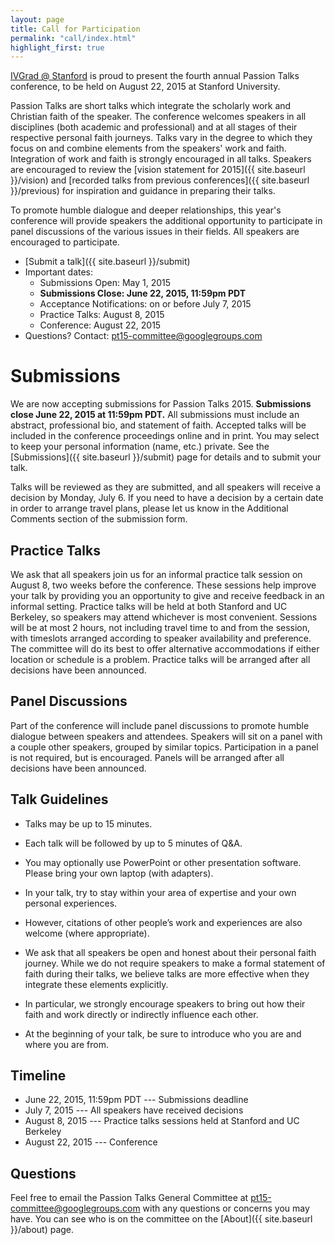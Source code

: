 ```yaml
---
layout: page
title: Call for Participation
permalink: "call/index.html"
highlight_first: true
---
```


[IVGrad @ Stanford](http://ivgrad.stanford.edu/) is proud
to present the fourth annual Passion Talks conference, to be held on
August 22, 2015 at Stanford University.

Passion Talks are short talks which integrate the scholarly work and
Christian faith of the speaker. The conference welcomes speakers in
all disciplines (both academic and professional) and at all stages of
their respective personal faith journeys. Talks vary in the degree to
which they focus on and combine elements from the speakers' work and
faith. Integration of work and faith is strongly encouraged in all
talks. Speakers are encouraged to review the
[vision statement for 2015]({{ site.baseurl }}/vision) and
[recorded talks from previous conferences]({{ site.baseurl }}/previous)
for inspiration and guidance in preparing their talks.

To promote humble dialogue and deeper relationships, this year's
conference will provide speakers the additional opportunity to
participate in panel discussions of the various issues in their
fields. All speakers are encouraged to participate.

  * [Submit a talk]({{ site.baseurl }}/submit)
  * Important dates:
      * Submissions Open: May 1, 2015
      * **Submissions Close: June 22, 2015, 11:59pm PDT**
      * Acceptance Notifications: on or before July 7, 2015
      * Practice Talks: August 8, 2015
      * Conference: August 22, 2015
  * Questions? Contact: <pt15-committee@googlegroups.com>

# Submissions

We are now accepting submissions for Passion Talks 2015. **Submissions
close June 22, 2015 at 11:59pm PDT.** All submissions must include an
abstract, professional bio, and statement of faith. Accepted talks
will be included in the conference proceedings online and in
print. You may select to keep your personal information (name, etc.)
private. See the [Submissions]({{ site.baseurl }}/submit)
page for details and to submit your talk.

Talks will be reviewed as they are submitted, and all speakers will
receive a decision by Monday, July 6. If you need to have a decision
by a certain date in order to arrange travel plans, please let us know
in the Additional Comments section of the submission form.

## Practice Talks

We ask that all speakers join us for an informal practice talk
session on August 8, two weeks before the conference. These sessions
help improve your talk by providing you an opportunity to give and
receive feedback in an informal setting. Practice talks will be held
at both Stanford and UC Berkeley, so speakers may attend whichever is
most convenient. Sessions will be at most 2 hours, not including
travel time to and from the session, with timeslots arranged according
to speaker availability and preference. The committee will do its best
to offer alternative accommodations if either location or schedule is
a problem. Practice talks will be arranged after all decisions have
been announced.

## Panel Discussions

Part of the conference will include panel discussions to promote
humble dialogue between speakers and attendees. Speakers will sit on a
panel with a couple other speakers, grouped by similar
topics. Participation in a panel is not required, but is
encouraged. Panels will be arranged after all decisions have been
announced.

## Talk Guidelines

  * Talks may be up to 15 minutes.

  * Each talk will be followed by up to 5 minutes of Q&A.

  * You may optionally use PowerPoint or other presentation
    software. Please bring your own laptop (with adapters).

  * In your talk, try to stay within your area of expertise and your
    own personal experiences.

  * However, citations of other people’s work and experiences are also
    welcome (where appropriate).

  * We ask that all speakers be open and honest about their personal
    faith journey. While we do not require speakers to make a formal
    statement of faith during their talks, we believe talks are more
    effective when they integrate these elements explicitly.

  * In particular, we strongly encourage speakers to bring out how
    their faith and work directly or indirectly influence each other.

  * At the beginning of your talk, be sure to introduce who you are
    and where you are from.

## Timeline

  * June 22, 2015, 11:59pm PDT --- Submissions deadline
  * July 7, 2015 --- All speakers have received decisions
  * August 8, 2015 --- Practice talks sessions held at Stanford and UC Berkeley
  * August 22, 2015 --- Conference

## Questions

Feel free to email the Passion Talks General Committee at
<pt15-committee@googlegroups.com> with any questions or concerns you
may have. You can see who is on the committee on the
[About]({{ site.baseurl }}/about) page.
